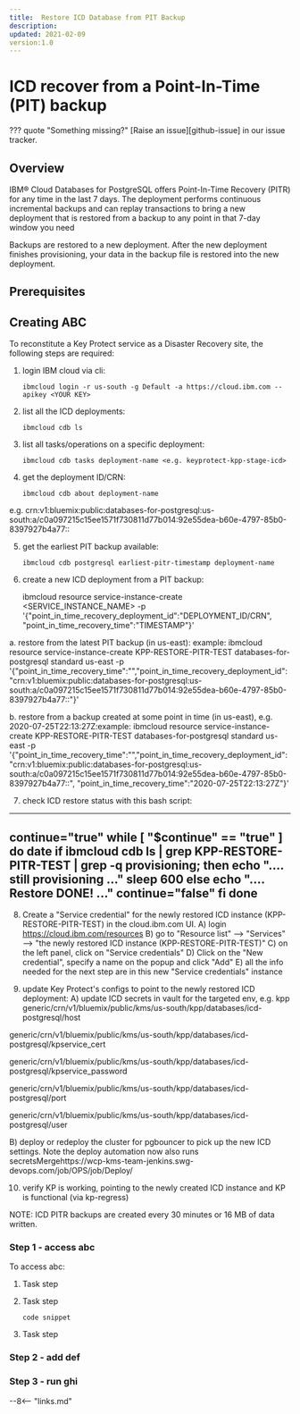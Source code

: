 ```yaml
---
title:  Restore ICD Database from PIT Backup
description:
updated: 2021-02-09
version:1.0
---
```


# ICD recover from a Point-In-Time (PIT) backup

??? quote "Something missing?"
    [Raise an issue][github-issue] in our issue tracker.

## Overview

<!-- Add contextual or background information. -->
IBM® Cloud Databases for PostgreSQL offers Point-In-Time Recovery (PITR) for any time in the last 7 days. The deployment performs continuous incremental backups and can replay transactions to bring a new deployment that is restored from a backup to any point in that 7-day window you need

Backups are restored to a new deployment. After the new deployment finishes provisioning, your data in the backup file is restored into the new deployment.

## Prerequisites

<!-- List prerequisites (if any). -->

## Creating ABC

<!-- If your runbook involves task-steps, you can organize your document by
    highlighting the major steps (Step 1, Step 2), and then including sub-steps
    within each section.
-->
To reconstitute a Key Protect service as a Disaster Recovery site, the following
steps are required:

1.  login IBM cloud via cli:
    ```text
    ibmcloud login -r us-south -g Default -a https://cloud.ibm.com --apikey <YOUR KEY>
    ```

2.  list all the ICD deployments:
    ```text
    ibmcloud cdb ls
    ```

3.  list all tasks/operations on a specific deployment:
    ```text
    ibmcloud cdb tasks deployment-name <e.g. keyprotect-kpp-stage-icd>
    ```

4.  get the deployment ID/CRN:
    ```text
    ibmcloud cdb about deployment-name 
    ```
e.g. crn:v1:bluemix:public:databases-for-postgresql:us-south:a/c0a097215c15ee1571f730811d77b014:92e55dea-b60e-4797-85b0-8397927b4a77::

5.  get the earliest PIT backup available:
    ```text
    ibmcloud cdb postgresql earliest-pitr-timestamp deployment-name
    ```

6.  create a new ICD deployment from a PIT backup:
    
    ibmcloud resource service-instance-create <SERVICE_INSTANCE_NAME> <service-id> <region> -p '{"point_in_time_recovery_deployment_id":"DEPLOYMENT_ID/CRN", "point_in_time_recovery_time":"TIMESTAMP"}'

a. restore from the latest PIT backup (in us-east):
example: ibmcloud resource service-instance-create KPP-RESTORE-PITR-TEST databases-for-postgresql standard us-east -p 
'{"point_in_time_recovery_time":"","point_in_time_recovery_deployment_id":"crn:v1:bluemix:public:databases-for-postgresql:us-south:a/c0a097215c15ee1571f730811d77b014:92e55dea-b60e-4797-85b0-8397927b4a77::"}'

b. restore from a backup created at some point in time (in us-east), e.g. 2020-07-25T22:13:27Z:example: ibmcloud resource service-instance-create KPP-RESTORE-PITR-TEST databases-for-postgresql standard us-east -p '{"point_in_time_recovery_time":"","point_in_time_recovery_deployment_id":"crn:v1:bluemix:public:databases-for-postgresql:us-south:a/c0a097215c15ee1571f730811d77b014:92e55dea-b60e-4797-85b0-8397927b4a77::", "point_in_time_recovery_time":"2020-07-25T22:13:27Z"}'

7.  check ICD restore status with this bash script:
---
continue="true"
while [ "$continue" == "true" ]
do
    date 
    if ibmcloud cdb ls | grep KPP-RESTORE-PITR-TEST | grep -q provisioning;
    then 
        echo ".... still provisioning ..."
        sleep 600
    else
        echo ".... Restore DONE! ..." 
        continue="false"
    fi
done
---

8.  Create a "Service credential" for the newly restored ICD instance (KPP-RESTORE-PITR-TEST) in the cloud.ibm.com UI.
A) login https://cloud.ibm.com/resources
B) go to "Resource list" --> "Services" --> "the newly restored ICD instance (KPP-RESTORE-PITR-TEST)"
C) on the left panel, click on "Service credentials"
D) Click on the "New credential", specify a name on the popup and click "Add"
E) all the info needed for the next step are in this new "Service credentials" instance


9.  update Key Protect's configs to point to the newly restored ICD deployment:
A) update ICD secrets in vault for the targeted env, 
e.g. kpp
generic/crn/v1/bluemix/public/kms/us-south/kpp/databases/icd-postgresql/host

generic/crn/v1/bluemix/public/kms/us-south/kpp/databases/icd-postgresql/kpservice_cert

generic/crn/v1/bluemix/public/kms/us-south/kpp/databases/icd-postgresql/kpservice_password

generic/crn/v1/bluemix/public/kms/us-south/kpp/databases/icd-postgresql/port

generic/crn/v1/bluemix/public/kms/us-south/kpp/databases/icd-postgresql/user

B) deploy or redeploy the cluster for pgbouncer to pick up the new ICD settings.  Note the deploy automation now also runs secretsMergehttps://wcp-kms-team-jenkins.swg-devops.com/job/OPS/job/Deploy/

10.  verify KP is working, pointing to the newly created ICD instance and KP is functional (via kp-regress)

NOTE: ICD PITR backups are created every 30 minutes or 16 MB of data written.


### Step 1 - access abc

To access abc:

1.  Task step

2.  Task step

    ```text
    code snippet
    ```

3.  Task step

### Step 2 - add def

### Step 3 - run ghi

<!-- DO NOT REMOVE -->

--8<-- "links.md"
